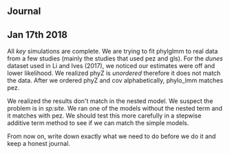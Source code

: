 ## Journal

## Jan 17th 2018

All _key_ simulations are complete. We are trying to fit phylglmm to real data from a few studies (mainly the studies that used pez and gls). For the _dunes_ dataset used in Li and Ives (2017), we noticed our estimates were off and lower likelihood. We realized phyZ is _unordered_ therefore it does not match the data. After we ordered phyZ and cov alphabetically, phylo_lmm matches pez. 

We realized the results don't match in the nested model. We suspect the problem is in _sp:site_. We ran one of the models without the nested term and it matches with pez. We should test this more carefully in a stepwise additive term method to see if we can match the simple models.

From now on, write down exactly what we need to do before we do it and keep a honest journal.
